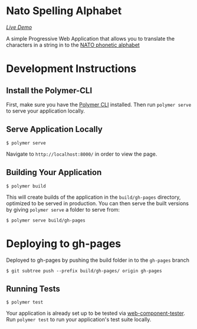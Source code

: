 # Nato Spelling Alphabet

*[Live Demo](https://nipuna777.github.io/Spelling-Alphabet/)*

A simple Progressive Web Application that allows you to translate the characters in a string in to the [NATO phonetic alphabet](https://en.wikipedia.org/wiki/NATO_phonetic_alphabet)

# Development Instructions

## Install the Polymer-CLI

First, make sure you have the [Polymer CLI](https://www.npmjs.com/package/polymer-cli) installed. Then run `polymer serve` to serve your application locally.

## Serve Application Locally

```
$ polymer serve
```

Navigate to `http://localhost:8000/` in order to view the page.

## Building Your Application

```
$ polymer build
```

This will create builds of the application in the `build/gh-pages` directory, optimized to be served in production. You can then serve the built versions by giving `polymer serve` a folder to serve from:

```
$ polymer serve build/gh-pages
```

# Deploying to gh-pages

Deployed to gh-pages by pushing the build folder in to the `gh-pages` branch

`$ git subtree push --prefix build/gh-pages/ origin gh-pages`

## Running Tests

```
$ polymer test
```

Your application is already set up to be tested via [web-component-tester](https://github.com/Polymer/web-component-tester). Run `polymer test` to run your application's test suite locally.
